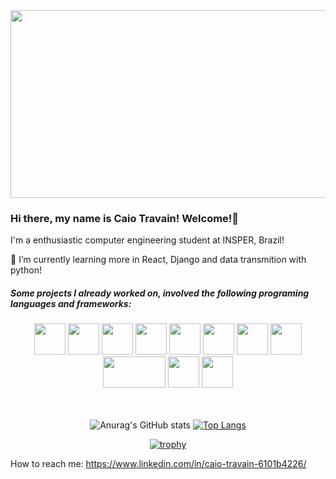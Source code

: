 
<div align="center">
  <img src="https://developers.giphy.com/branch/master/static/api-512d36c09662682717108a38bbb5c57d.gif" width="600" height="300"/>
</div>


### Hi there, my name is Caio Travain! Welcome!👋

I'm a enthusiastic computer engineering student at INSPER, Brazil! 

🌱 I’m currently learning more in React, Django and data transmition with python!



##### Some projects I already worked on, involved the following programing languages and frameworks:
<div align="center">
<img src = "https://img.icons8.com/fluency/344/python.png"  width="50" height="50"/>
<img src = "https://img.icons8.com/color/344/java-coffee-cup-logo--v2.png"  width="50" height="50"/>
<img src = "https://img.icons8.com/fluency/344/javascript.png"  width="50" height="50"/>
 <img src = "https://img.icons8.com/plasticine/344/react.png"  width="50" height="50"/>
   <img src = "https://img.icons8.com/color/344/django.png"  width="50" height="50"/>
     <img src = "https://img.icons8.com/color/344/html-5--v1.png"  width="50" height="50"/>  
       <img src = "https://img.icons8.com/color/344/css3.png"  width="50" height="50"/>
         <img src = "https://play-lh.googleusercontent.com/YrY5n418F1joskaaIE1ou8991mmdEaTR66Mr8fHwuRGIkE9ZSnHeiJc-BcUoeU4dhNZl"  width="50" height="50"/>
           <img src = "https://www.django-rest-framework.org/img/logo.png"  width="100" height="50"/>
 <img src = "https://img.icons8.com/?size=512&id=40670&format=png"  width="50" height="50"/>
  <img src = "https://img.icons8.com/?size=512&id=40669&format=png"  width="50" height="50"/>
  

</div>

</br>
</br>
<div align="center">
  
![Anurag's GitHub stats](https://github-readme-stats.vercel.app/api?username=caiotravain&show_icons=true&theme=radical) [![Top Langs](https://github-readme-stats.vercel.app/api/top-langs/?username=caiotravain&langs_count=9&hide=stata,verilog,mathematica,makefile,tcl&layout=compact&theme=dark)](https://github.com/caiotravain/github-readme-stats)
  
  
[![trophy](https://github-profile-trophy.vercel.app/?username=caiotravain&theme=onedark&rank=SSS,SS,S,AAA,AA,A,B,%20SECRET)](https://github.com/caiotravain/github-profile-trophy)

</div>

How to reach me: https://www.linkedin.com/in/caio-travain-6101b4226/

<!--
**caiotravain/caiotravain** is a ✨ _special_ ✨ repository because its `README.md` (this file) appears on your GitHub profile.

Here are some ideas to get you started:

- 🔭 I’m currently working on ...
- 🌱 I’m currently learning ...
- 👯 I’m looking to collaborate on ...
- 🤔 I’m looking for help with ...
- 💬 Ask me about ...
- 📫 How to reach me: ...
- 😄 Pronouns: ...
- ⚡ Fun fact: ...
-->
